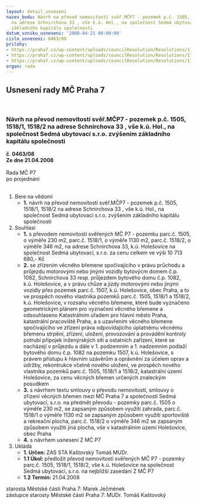 ```yaml
---
layout: detail_usneseni
nazev_bodu: Návrh na převod nemovitostí svěř.MČP7 - pozemek p.č. 1505, 1518/1, 1518/2
  na adrese Schnirchova 33 , vše k.ú. Hol., na společnost Sedmá ubytovací s.r.o. zvýšením
  základního kapitálu společnosti
datum_vzniku_usneseni: '2008-04-21 00:00:00'
cislo_usneseni: 0463/08
prilohy:
- https://praha7.cz/wp-content/uploads/councilResolution/Resolutions/17310/17-usn.0449.doc
- https://praha7.cz/wp-content/uploads/councilResolution/Resolutions/17310/17-skmbt_60008031309320.tif
- https://praha7.cz/wp-content/uploads/councilResolution/Resolutions/17310/17-p%c5%99evod_schnirch.33-7_ubytovac%c3%ad_z.doc
organ: rada
---
```

<div id="ucUsn_pList" class="usn">
	<span><h2>Usnesení rady MČ Praha 7 </h2>
<br></span><div class="standBody">
<span><h3>Návrh na převod nemovitostí svěř.MČP7 - pozemek p.č. 1505, 1518/1, 1518/2 na adrese Schnirchova 33 , vše k.ú. Hol., na společnost Sedmá ubytovací s.r.o. zvýšením základního kapitálu společnosti</h3></span><div class="center">
		<strong>č. 0463/08</strong><br>
	</div>
<div class="center">
		<strong>Ze dne 21.04.2008</strong><br><br>
	</div>Rada MČ P7<br> po projednání<br><br><ol>
<li>Bere na vědomí<ul><li>
<strong>1.</strong> návrh na převod nemovitostí svěř.MČP7 - pozemek p.č. 1505, 1518/1, 1518/2 na adrese Schnirchova 33 , vše k.ú. Hol., na společnost Sedmá ubytovací s.r.o. zvýšením základního kapitálu společnosti</li></ul>
</li>
<li>Souhlasí<ul>
<li>
<strong>1.</strong> s převodem nemovitostí svěřených MČ P7 - pozemku parc.č. 1505, o výměře 230 m2, parc.č. 1518/1, o výměře 1130 m2, parc.č. 1518/2, o výměře 346 m2,  na adrese Schnirchova 33, k.ú. Holešovice na společnost Sedmá ubytovací, s.r.o. za cenu celkem ve výši 10 713 680,- Kč</li>
<li>
<strong>2.</strong> se zřízením věcného břemene spočívajícího v právu průchodu a průjezdu motorovými nebo jinými vozidly bytovýcm domem č.p. 1082, Schnirchova 33 resp. průjezdem bytového domu č.p. 1082, k.ú. Holešovice, a v právu chůze a jízdy motorovými nebo jinými vozidly přes pozemek parc.č. 1507, k.ú. Holešovice, obec Praha, a to ve prospěch nového vlastníka pozemků parc.č. 1505, 1518/1 a 1518/2, k.ú. Holešovice, v rozsahu věcného břemene, které bude vyznačeno geometrickým plánem pro vyznačení věcného břemene a odsouhlaseno Katastrálním úřadem pro hlavní město Praha, katastrální pracoviště Praha, a s uzavřením věcného břemene spočívajícího ve zřízení práva odpovídajícího úplatnému věcnému břemenu strpění, zřízení, uložení, provozování a provádění kontroly potrubí přípojek inženýrských sítí a ostatních zařízení, které se nacházejí v průjezdu a dále v 1. podzemním a 1. nadzemním podlaží bytového domu č.p. 1082 na pozemku 1507, k.ú. Holešovice, s právem přístupu k hlavním uzávěrům a oprávnění za účelem oprav a údržby, rekontrukce včetně nového uložení, ve prospěch nového vlastníka pozemků parc.č. 1505, 1518/1 a 1518/2, katastrální území Holešovice, za cenu věcných břemen určených znaleckým posudkem</li>
<li>
<strong>3.</strong> s návrhem textu smlouvy o převodu nemovitostí, smlouvy o zřízení věcných břemen mezi MČ Praha 7 a společností Sedmá ubytovací, s.r.o. na předmět převodu - pozemky parc.č. 1505 o výměře 230 m2, se zapsaným způsobem využití zahrada, parc.č. 1518/1 o výměře 1130 m2 se zapsaným způsobem využití sportoviště a rekreační plocha, parc.č. 1518/2 o výměře 346 m2 se zapsaným způsobem využití jiná plocha, vše v katastrálním území Holešovice, obec Praha</li>
<li>
<strong>4.</strong> s návrhem usnesení Z MČ P7</li>
</ul>
</li>
<li>Ukládá<ul>
<li>
<strong>1. Určen: </strong>ZAS STA Kaštovský Tomáš MUDr.</li>
<li>
<strong>1.1 Úkol: </strong>předložit převod nemovitostí svěřených MČ P7 - pozemky parc.č. 1505, 1518/1, 1518/2,  vše k.ú. Holešovice na společnost Sedmá ubytovací, s.r.o. na nejbližší zasedání Z MČ P7</li>
<li>
<strong>1.2 Termín: </strong>21.04.2008</li>
</ul>
</li>
</ol>starosta Městské části Praha 7: Marek Ječmének<br>zástupce starosty Městské části Praha 7: MUDr. Tomáš Kaštovský 
</div>
</div>